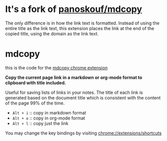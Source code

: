 # It's a fork of [panoskouf/mdcopy](https://github.com/panoskouf/mdcopy)

The only difference is in how the link text is formatted. Instead of using the
entire title as the link text, this extension places the link at the end of the
copied title, using the domain as the link text.

# mdcopy

this is the code for the [mdcopy chrome extension](https://chrome.google.com/webstore/detail/mdcopy/jphaecfkoakhmnhpgigacoiagmhcpjnb?hl=en)


**Copy the current page link in a markdown or org-mode format to clipboard with title included.**


Useful for saving lists of links in your notes. The title of each link is generated based on the document title which is consistent with the content of the page 99% of the time.


- `Alt + i`  :: copy in markdown format
- `Alt + o` :: copy in org-mode format
- `Alt + l`  :: copy just the link

You may change the key bindings by visiting [chrome://extensions/shortcuts](chrome://extensions/shortcuts)

